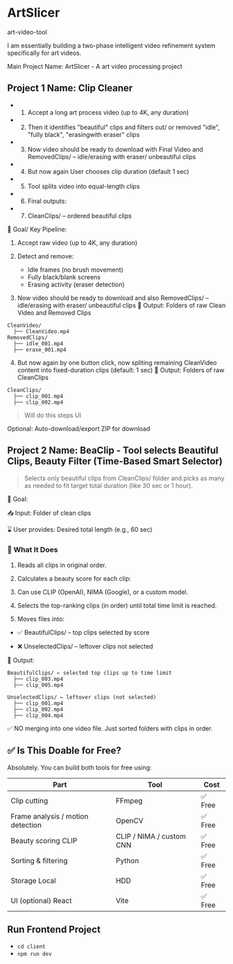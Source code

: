 # ArtSlicer

art-video-tool

I am essentially building a two-phase intelligent video refinement system specifically for art videos.

Main Project Name: ArtSlicer - A art video processing project

## Project 1 Name: Clip Cleaner

- 1. Accept a long art process video (up to 4K, any duration)
- 2. Then it identifies "beautiful" clips and filters out/ or removed "idle", "fully black", "erasingwith eraser" clips
- 3. Now video should be ready to download with Final Video and RemovedClips/ – idle/erasing with eraser/ unbeautiful clips
- 4. But now again User chooses clip duration (default 1 sec)
- 5. Tool splits video into equal-length clips
- 6. Final outputs:
- 7. CleanClips/ – ordered beautiful clips

🎯 Goal/ Key Pipeline:

1. Accept raw video (up to 4K, any duration)

2. Detect and remove:
   - Idle frames (no brush movement)
   - Fully black/blank screens
   - Erasing activity (eraser detection)
3. Now video should be ready to download and also RemovedClips/ – idle/erasing with eraser/ unbeautiful clips
   📁 Output: Folders of raw Clean Video and Removed Clips

```Edit
CleanVideo/
  ├── CleanVideo.mp4
RemovedClips/
  ├── idle_001.mp4
  ├── erase_001.mp4
```

4. But now again by one button click, now spliting remaining CleanVideo content into fixed-duration clips (default: 1 sec)
   📁 Output: Folders of raw CleanClips

```Edit
CleanClips/
  ├── clip_001.mp4
  ├── clip_002.mp4
```

> Will do this steps UI

Optional: Auto-download/export ZIP for download

## Project 2 Name: BeaClip - Tool selects Beautiful Clips, Beauty Filter (Time-Based Smart Selector)

> Selects only beautiful clips from CleanClips/ folder and picks as many as needed to fit target total
> duration (like 30 sec or 1 hour).

🎯 Goal:

📥 Input: Folder of clean clips

⌛ User provides: Desired total length (e.g., 60 sec)

### 🤖 What It Does

1. Reads all clips in original order.

2. Calculates a beauty score for each clip:

3. Can use CLIP (OpenAI), NIMA (Google), or a custom model.

4. Selects the top-ranking clips (in order) until total time limit is reached.

5. Moves files into:

- ✅ BeautifulClips/ – top clips selected by score

- ❌ UnselectedClips/ – leftover clips not selected

📁 Output:

```Edit
BeautifulClips/ ← selected top clips up to time limit
  ├── clip_003.mp4
  ├── clip_005.mp4

UnselectedClips/ ← leftover clips (not selected)
  ├── clip_001.mp4
  ├── clip_002.mp4
  ├── clip_004.mp4
```

✅ NO merging into one video file. Just sorted folders with clips in order.

## ✅ Is This Doable for Free?

Absolutely. You can build both tools for free using:

| Part                              | Tool                     | Cost    |
| --------------------------------- | ------------------------ | ------- |
| Clip cutting                      | FFmpeg                   | ✅ Free |
| Frame analysis / motion detection | OpenCV                   | ✅ Free |
| Beauty scoring CLIP               | CLIP / NIMA / custom CNN | ✅ Free |
| Sorting & filtering               | Python                   | ✅ Free |
| Storage Local                     | HDD                      | ✅ Free |
| UI (optional) React               | Vite                     | ✅ Free |

## Run Frontend Project

- `cd client`
- `npm run dev`
